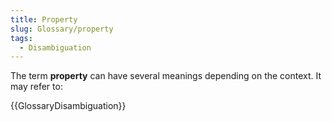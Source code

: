 ```yaml
---
title: Property
slug: Glossary/property
tags:
  - Disambiguation
---
```


The term **property** can have several meanings depending on the context. It may refer to:

{{GlossaryDisambiguation}}
